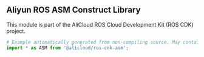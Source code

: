 ## Aliyun ROS ASM Construct Library

This module is part of the AliCloud ROS Cloud Development Kit (ROS CDK) project.

```python
# Example automatically generated from non-compiling source. May contain errors.
import * as ASM from '@alicloud/ros-cdk-asm';
```
